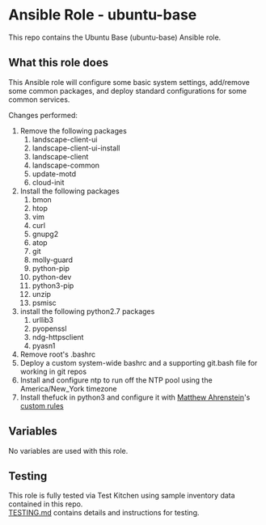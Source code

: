 Ansible Role - ubuntu-base
==========================
This repo contains the Ubuntu Base (ubuntu-base) Ansible role.  

What this role does
-------------------
This Ansible role will configure some basic system settings, add/remove some common packages, and deploy standard configurations for some common services.

Changes performed:

1. Remove the following packages
    1. landscape-client-ui
    2. landscape-client-ui-install
    3. landscape-client
    4. landscape-common
    5. update-motd
    6. cloud-init
2. Install the following packages
    1. bmon
    2. htop
    3. vim
    4. curl
    5. gnupg2
    6. atop
    7. git
    8. molly-guard
    9. python-pip
    10. python-dev
    11. python3-pip
    12. unzip
    13. psmisc
3. install the following python2.7 packages
    1. urllib3
    2. pyopenssl
    3. ndg-httpsclient
    4. pyasn1
4. Remove root's .bashrc
5. Deploy a custom system-wide bashrc and a supporting git.bash file for working in git repos
6. Install and configure ntp to run off the NTP pool using the America/New_York timezone
7. Install thefuck in python3 and configure it with [Matthew Ahrenstein](https://www.ahrenstein.com)'s [custom rules](https://github.com/ahrenstein/thefuck-rules)

Variables
---------
No variables are used with this role.

Testing
-------
This role is fully tested via Test Kitchen using sample inventory data contained in this repo.  
[TESTING.md](TESTING.md) contains details and instructions for testing. 
